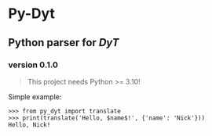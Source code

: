 # Py-Dyt
## Python parser for _DyT_
### version 0.1.0

> This project needs Python >= 3.10!

Simple example:

```pycon
>>> from py_dyt import translate
>>> print(translate('Hello, $name$!', {'name': 'Nick'}))
Hello, Nick!
```
